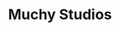 ---
title: Muchy Studios
image: ms
school: dcb
age: junior school
tool: Scratch
download: false
link: https://scratch.mit.edu/projects/815418709/
comment: The idea was really creative and I really liked the artwork. You included the theme really nicely. Perhaps some more player feedback to explain when you did the right thing rather than just telling the player when they died. 
judge: Sean Walton
company: Pill Bug Interactive
---